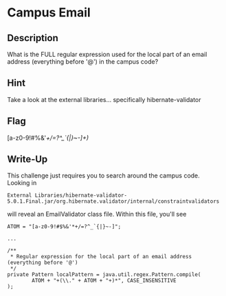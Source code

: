 # Campus Email

## Description

What is the FULL regular expression used for the local part of an email address (everything before '@') in the campus code?

## Hint

Take a look at the external libraries... specifically hibernate-validator

## Flag

[a-z0-9!#$%&'*+/=?^_`{|}~-]+(\\.[a-z0-9!#$%&'*+/=?^_`{|}~-]+)*

## Write-Up

This challenge just requires you to search around the campus code. Looking in

	External Libraries/hibernate-validator-5.0.1.Final.jar/org.hibernate.validator/internal/constraintvalidators

will reveal an EmailValidator class file. Within this file, you'll see

	ATOM = "[a-z0-9!#$%&'*+/=?^_`{|}~-]";
	
	...
	
	/**
	 * Regular expression for the local part of an email address (everything before '@')
	 */
	private Pattern localPattern = java.util.regex.Pattern.compile(
			ATOM + "+(\\." + ATOM + "+)*", CASE_INSENSITIVE
	);